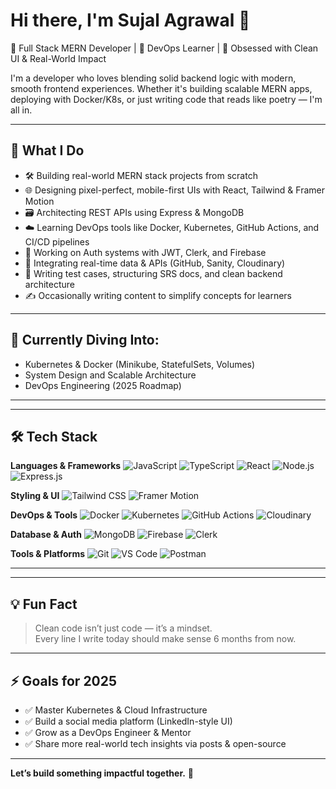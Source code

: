 # Hi there, I'm Sujal Agrawal 👋

🚀 Full Stack MERN Developer | 🧠 DevOps Learner | 🎯 Obsessed with Clean UI & Real-World Impact

I'm a developer who loves blending solid backend logic with modern, smooth frontend experiences. Whether it's building scalable MERN apps, deploying with Docker/K8s, or just writing code that reads like poetry — I'm all in.

---

## 🔧 What I Do
- 🛠 Building real-world MERN stack projects from scratch
- 🌐 Designing pixel-perfect, mobile-first UIs with React, Tailwind & Framer Motion
- 🗃️ Architecting REST APIs using Express & MongoDB
- ☁️ Learning DevOps tools like Docker, Kubernetes, GitHub Actions, and CI/CD pipelines
- 🔐 Working on Auth systems with JWT, Clerk, and Firebase
- 📸 Integrating real-time data & APIs (GitHub, Sanity, Cloudinary)
- 🧪 Writing test cases, structuring SRS docs, and clean backend architecture
- ✍️ Occasionally writing content to simplify concepts for learners

---

## 🚀 Currently Diving Into:
- Kubernetes & Docker (Minikube, StatefulSets, Volumes)
- System Design and Scalable Architecture
- DevOps Engineering (2025 Roadmap)

---



---

## 🛠 Tech Stack

**Languages & Frameworks**
![JavaScript](https://img.shields.io/badge/-JavaScript-black?style=flat-square&logo=javascript)
![TypeScript](https://img.shields.io/badge/-TypeScript-black?style=flat-square&logo=typescript)
![React](https://img.shields.io/badge/-React-black?style=flat-square&logo=react)
![Node.js](https://img.shields.io/badge/-Node.js-black?style=flat-square&logo=node.js)
![Express.js](https://img.shields.io/badge/-Express-black?style=flat-square&logo=express)

**Styling & UI**
![Tailwind CSS](https://img.shields.io/badge/-TailwindCSS-black?style=flat-square&logo=tailwind-css)
![Framer Motion](https://img.shields.io/badge/-Framer%20Motion-black?style=flat-square&logo=framer)

**DevOps & Tools**
![Docker](https://img.shields.io/badge/-Docker-black?style=flat-square&logo=docker)
![Kubernetes](https://img.shields.io/badge/-Kubernetes-black?style=flat-square&logo=kubernetes)
![GitHub Actions](https://img.shields.io/badge/-GitHub%20Actions-black?style=flat-square&logo=github-actions)
![Cloudinary](https://img.shields.io/badge/-Cloudinary-black?style=flat-square&logo=cloudinary)

**Database & Auth**
![MongoDB](https://img.shields.io/badge/-MongoDB-black?style=flat-square&logo=mongodb)
![Firebase](https://img.shields.io/badge/-Firebase-black?style=flat-square&logo=firebase)
![Clerk](https://img.shields.io/badge/-Clerk-black?style=flat-square&logo=clerk)

**Tools & Platforms**
![Git](https://img.shields.io/badge/-Git-black?style=flat-square&logo=git)
![VS Code](https://img.shields.io/badge/-VSCode-black?style=flat-square&logo=visual-studio-code)
![Postman](https://img.shields.io/badge/-Postman-black?style=flat-square&logo=postman)

---



---

## 💡 Fun Fact

> Clean code isn’t just code — it’s a mindset.  
> Every line I write today should make sense 6 months from now.

---

## ⚡ Goals for 2025
- ✅ Master Kubernetes & Cloud Infrastructure
- ✅ Build a social media platform (LinkedIn-style UI)
- ✅ Grow as a DevOps Engineer & Mentor
- ✅ Share more real-world tech insights via posts & open-source

---

**Let’s build something impactful together.** 🔗

